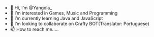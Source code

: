 - 👋 Hi, I’m @Yangola_
- 👀 I’m interested in Games, Music and Programming
- 🌱 I’m currently learning Java and JavaScript
- 💞️ I’m looking to collaborate on Crafty BOT(Translator: Portuguese)
- 📫 How to reach me.....
